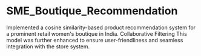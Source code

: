 # SME_Boutique_Recommendation
Implemented a cosine similarity-based product recommendation system for a prominent retail women's boutique in India.
Collaborative Filtering
This model was further enhanced to ensure user-friendliness and seamless integration with the store system.
